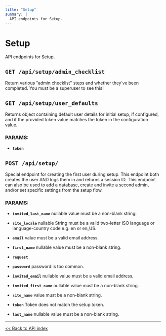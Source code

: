 ```yaml
---
title: "Setup"
summary: |
  API endpoints for Setup.
---
```


# Setup

API endpoints for Setup.

## `GET /api/setup/admin_checklist`

Return various "admin checklist" steps and whether they've been completed. You must be a superuser to see this!

## `GET /api/setup/user_defaults`

Returns object containing default user details for initial setup, if configured,
   and if the provided token value matches the token in the configuration value.

### PARAMS:

-  **`token`**

## `POST /api/setup/`

Special endpoint for creating the first user during setup. This endpoint both creates the user AND logs them in and
  returns a session ID. This endpoint can also be used to add a database, create and invite a second admin, and/or
  set specific settings from the setup flow.

### PARAMS:

-  **`invited_last_name`** nullable value must be a non-blank string.

-  **`site_locale`** nullable String must be a valid two-letter ISO language or language-country code e.g. en or en_US.

-  **`email`** value must be a valid email address.

-  **`first_name`** nullable value must be a non-blank string.

-  **`request`** 

-  **`password`** password is too common.

-  **`invited_email`** nullable value must be a valid email address.

-  **`invited_first_name`** nullable value must be a non-blank string.

-  **`site_name`** value must be a non-blank string.

-  **`token`** Token does not match the setup token.

-  **`last_name`** nullable value must be a non-blank string.

---

[<< Back to API index](../api-documentation.md)